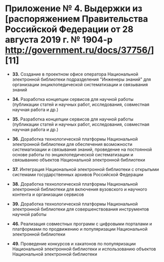 # Приложение № 4. Выдержки из [распоряжением Правительства Российской Федерации от 28 августа 2019 г. № 1904-р <http://government.ru/docs/37756/>][11]

* **33.** Создание в проектном офисе оператора Национальной электронной библиотеки подразделения "Инженеры знаний" для организации энциклопедической систематизации и связывания знаний

* **34.** Разработка концепции сервисов для научной работы (публикации статей и научных работ, исследования, совместная научная работа и др.)

* **35.** Разработка концепции сервисов для научной работы (публикации статей и научных работ, исследования, совместная научная работа и др.)

* **36.** Доработка технологической платформы Национальной электронной библиотеки для обеспечения возможности систематизации и связывания знаний, проведение на постоянной основе работы по энциклопедической систематизации и связыванию объектов Национальной электронной библиотеки

* **37.** Интеграция Национальной электронной библиотеки с открытыми системами государственных архивов Российской Федерации

* **38.** Доработка технологической платформы Национальной электронной библиотеки для включения вузовского и научного контента и организации сервисов

* **39.** Доработка технологической платформы Национальной электронной библиотеки для совершенствования инструментов научной работы

* **46.** Реализация совместных программ с цифровыми порталами и платформами по продвижению и популяризации Национальной электронной библиотеки

* **49.** Проведение конкурсов и хакатонов по популяризации Национальной электронной библиотеки и использованию объектов Национальной электронной библиотеки

[10]: http://kremlin.ru/acts/bank/41919
